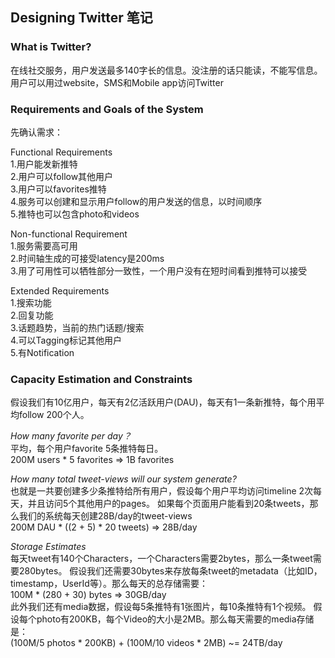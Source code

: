 ## Designing Twitter 笔记

### What is Twitter?
在线社交服务，用户发送最多140字长的信息。没注册的话只能读，不能写信息。用户可以用过website，SMS和Mobile app访问Twitter

### Requirements and Goals of the System
先确认需求：

Functional Requirements  
1.用户能发新推特  
2.用户可以follow其他用户  
3.用户可以favorites推特  
4.服务可以创建和显示用户follow的用户发送的信息，以时间顺序  
5.推特也可以包含photo和videos

Non-functional Requirement  
1.服务需要高可用  
2.时间轴生成的可接受latency是200ms  
3.用了可用性可以牺牲部分一致性，一个用户没有在短时间看到推特可以接受

Extended Requirements  
1.搜索功能  
2.回复功能  
3.话题趋势，当前的热门话题/搜索  
4.可以Tagging标记其他用户  
5.有Notification  

### Capacity Estimation and Constraints
假设我们有10亿用户，每天有2亿活跃用户(DAU)，每天有1一条新推特，每个用平均follow 200个人。

*How many favorite per day？*   
平均，每个用户favorite 5条推特每日。  
200M users * 5 favorites => 1B favorites

*How many total tweet-views will our system generate?*    
也就是一共要创建多少条推特给所有用户，假设每个用户平均访问timeline 2次每天，并且访问5个其他用户的pages。 如果每个页面用户能看到20条tweets，那么我们的系统每天创建28B/day的tweet-views  
200M DAU * ((2 + 5) * 20 tweets) => 28B/day  

*Storage Estimates*  
每天tweet有140个Characters，一个Characters需要2bytes，那么一条tweet需要280bytes。 假设我们还需要30bytes来存放每条tweet的metadata（比如ID，timestamp，UserId等）。那么每天的总存储需要：  
100M * (280 + 30) bytes => 30GB/day  
此外我们还有media数据，假设每5条推特有1张图片，每10条推特有1个视频。 假设每个photo有200KB，每个Video的大小是2MB。那么每天需要的media存储是：  
(100M/5 photos * 200KB) + (100M/10 videos * 2MB) \~= 24TB/day  

